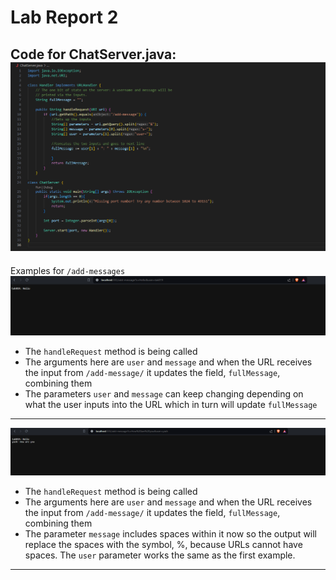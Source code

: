 # Lab Report 2

Code for ChatServer.java:
![Image](ChatServer1.PNG)
---

Examples for `/add-messages`
![Image](add1.PNG)
- The `handleRequest` method is being called
- The arguments here are `user` and `message` and when the URL receives the input from `/add-message/` it updates the field, `fullMessage`, combining them
- The parameters `user` and `message` can keep changing depending on what the user inputs into the URL which in turn will update `fullMessage`
---
![Image](add2.PNG)
- The `handleRequest` method is being called
- The arguments here are `user` and `message` and when the URL receives the input from `/add-message/` it updates the field, `fullMessage`, combining them
- The parameter `message` includes spaces within it now so the output will replace the spaces with the symbol, %, because URLs cannot have spaces. The `user` parameter works the same as the first example.
---
